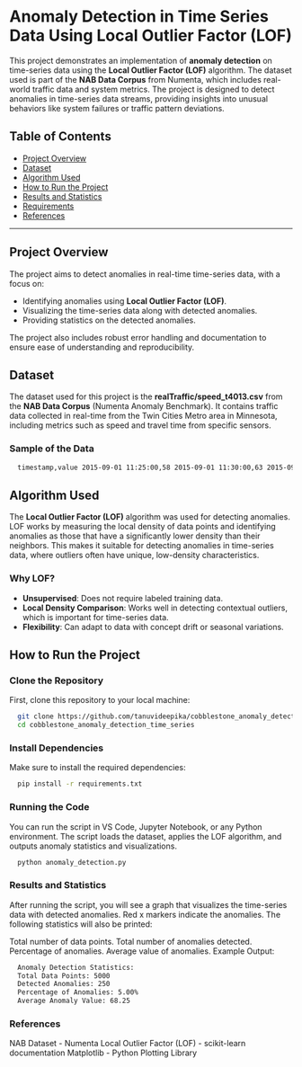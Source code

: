 # Anomaly Detection in Time Series Data Using Local Outlier Factor (LOF)

This project demonstrates an implementation of **anomaly detection** on time-series data using the **Local Outlier Factor (LOF)** algorithm. The dataset used is part of the **NAB Data Corpus** from Numenta, which includes real-world traffic data and system metrics. The project is designed to detect anomalies in time-series data streams, providing insights into unusual behaviors like system failures or traffic pattern deviations.

## Table of Contents
- [Project Overview](#project-overview)
- [Dataset](#dataset)
- [Algorithm Used](#algorithm-used)
- [How to Run the Project](#how-to-run-the-project)
- [Results and Statistics](#results-and-statistics)
- [Requirements](#requirements)
- [References](#references)

---

## Project Overview
The project aims to detect anomalies in real-time time-series data, with a focus on:
- Identifying anomalies using **Local Outlier Factor (LOF)**.
- Visualizing the time-series data along with detected anomalies.
- Providing statistics on the detected anomalies.

The project also includes robust error handling and documentation to ensure ease of understanding and reproducibility.

## Dataset
The dataset used for this project is the **realTraffic/speed_t4013.csv** from the **NAB Data Corpus** (Numenta Anomaly Benchmark). It contains traffic data collected in real-time from the Twin Cities Metro area in Minnesota, including metrics such as speed and travel time from specific sensors.

### Sample of the Data
```bash
  timestamp,value 2015-09-01 11:25:00,58 2015-09-01 11:30:00,63 2015-09-01 11:35:00,63 2015-09-01 11:40:00,64 2015-09-01 11:55:00,58
```

## Algorithm Used
The **Local Outlier Factor (LOF)** algorithm was used for detecting anomalies. LOF works by measuring the local density of data points and identifying anomalies as those that have a significantly lower density than their neighbors. This makes it suitable for detecting anomalies in time-series data, where outliers often have unique, low-density characteristics.

### Why LOF?
- **Unsupervised**: Does not require labeled training data.
- **Local Density Comparison**: Works well in detecting contextual outliers, which is important for time-series data.
- **Flexibility**: Can adapt to data with concept drift or seasonal variations.

## How to Run the Project

### Clone the Repository
First, clone this repository to your local machine:
```bash
  git clone https://github.com/tanuvideepika/cobblestone_anomaly_detection_time_series.git
  cd cobblestone_anomaly_detection_time_series
```
### Install Dependencies
Make sure to install the required dependencies:
```bash
  pip install -r requirements.txt
```
### Running the Code
You can run the script in VS Code, Jupyter Notebook, or any Python environment. The script loads the dataset, applies the LOF algorithm, and outputs anomaly statistics and visualizations.
```bash
  python anomaly_detection.py
```
### Results and Statistics
After running the script, you will see a graph that visualizes the time-series data with detected anomalies. Red x markers indicate the anomalies. The following statistics will also be printed:

Total number of data points.
Total number of anomalies detected.
Percentage of anomalies.
Average value of anomalies.
Example Output:
```bash
  Anomaly Detection Statistics:
  Total Data Points: 5000
  Detected Anomalies: 250
  Percentage of Anomalies: 5.00%
  Average Anomaly Value: 68.25
```
### References
NAB Dataset - Numenta
Local Outlier Factor (LOF) - scikit-learn documentation
Matplotlib - Python Plotting Library
